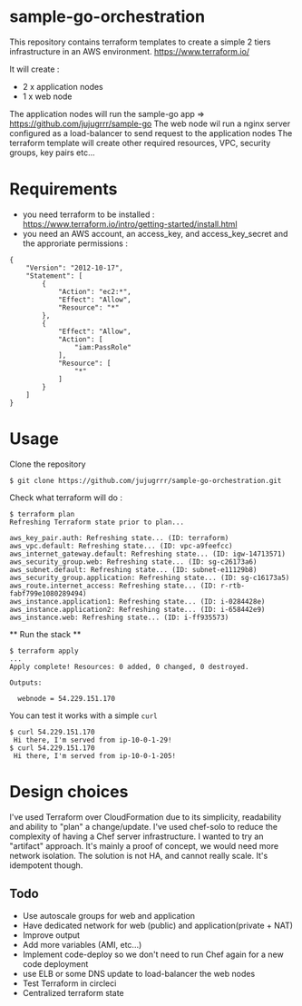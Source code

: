 # sample-go-orchestration

This repository contains terraform templates to create a simple 2 tiers infrastructure in an AWS environment.
https://www.terraform.io/


It will create :

* 2 x application nodes
* 1 x web node

The application nodes will run the sample-go app => https://github.com/jujugrrr/sample-go
The web node wil run a nginx server configured as a load-balancer to send request to the application nodes
The terraform template will create other required resources, VPC, security groups, key pairs etc...

# Requirements

* you need terraform to be installed : https://www.terraform.io/intro/getting-started/install.html
* you need an AWS account, an access_key, and access_key_secret and the approriate permissions :

```
{
    "Version": "2012-10-17",
    "Statement": [
        {
            "Action": "ec2:*",
            "Effect": "Allow",
            "Resource": "*"
        },
        {
            "Effect": "Allow",
            "Action": [
                "iam:PassRole"
            ],
            "Resource": [
                "*"
            ]
        }
    ]
}
```

# Usage

Clone the repository

`$ git clone https://github.com/jujugrrr/sample-go-orchestration.git`

Check what terraform will do :

```
$ terraform plan
Refreshing Terraform state prior to plan...

aws_key_pair.auth: Refreshing state... (ID: terraform)
aws_vpc.default: Refreshing state... (ID: vpc-a9feefcc)
aws_internet_gateway.default: Refreshing state... (ID: igw-14713571)
aws_security_group.web: Refreshing state... (ID: sg-c26173a6)
aws_subnet.default: Refreshing state... (ID: subnet-e11129b8)
aws_security_group.application: Refreshing state... (ID: sg-c16173a5)
aws_route.internet_access: Refreshing state... (ID: r-rtb-fabf799e1080289494)
aws_instance.application1: Refreshing state... (ID: i-0284428e)
aws_instance.application2: Refreshing state... (ID: i-658442e9)
aws_instance.web: Refreshing state... (ID: i-ff935573)
```

** Run the stack **

```
$ terraform apply
...
Apply complete! Resources: 0 added, 0 changed, 0 destroyed.

Outputs:

  webnode = 54.229.151.170
```

You can test it works with a simple `curl`

```
$ curl 54.229.151.170
 Hi there, I'm served from ip-10-0-1-29!
$ curl 54.229.151.170
 Hi there, I'm served from ip-10-0-1-205!
```

# Design choices

I've used Terraform over CloudFormation due to its simplicity, readability and ability to "plan" a change/update.
I've used chef-solo to reduce the complexity of having a Chef server infrastructure. I wanted to try an "artifact" approach.
It's mainly a proof of concept, we would need more network isolation. The solution is not HA, and cannot really scale. It's idempotent though.

## Todo

* Use autoscale groups for web and application
* Have dedicated network for web (public) and application(private + NAT)
* Improve output
* Add more variables (AMI, etc...)
* Implement code-deploy so we don't need to run Chef again for a new code deployment
* use ELB or some DNS update to load-balancer the web nodes
* Test Terraform in circleci
* Centralized terraform state
